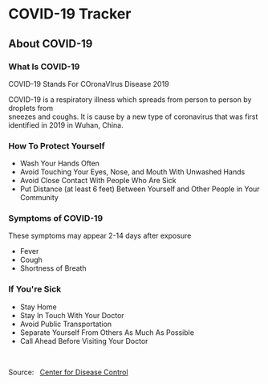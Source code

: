 # COVID-19 Tracker 

<div className='about-container'>
      <h2>About COVID-19</h2>
      <h3>What Is COVID-19</h3>
      <p>COVID-19 Stands For COronaVIrus Disease 2019</p>
      <p>
        COVID-19 is a respiratory illness which spreads from person to person by
        droplets from <br />
        sneezes and coughs. It is cause by a new type of coronavirus that was
        first identified in 2019 in Wuhan, China.
      </p>
      <h3>How To Protect Yourself</h3>
      <ul>
        <li>Wash Your Hands Often</li>
        <li>Avoid Touching Your Eyes, Nose, and Mouth With Unwashed Hands</li>
        <li>Avoid Close Contact With People Who Are Sick</li>
        <li>
          Put Distance (at least 6 feet) Between Yourself and Other People in
          Your Community
        </li>
      </ul>
      <h3>Symptoms of COVID-19</h3>
      <p>These symptoms may appear 2-14 days after exposure</p>
      <ul>
        <li>Fever</li>
        <li>Cough</li>
        <li>Shortness of Breath</li>
      </ul>
      <h3>If You're Sick</h3>
      <ul>
        <li>Stay Home</li>
        <li>Stay In Touch With Your Doctor</li>
        <li>Avoid Public Transportation</li>
        <li>Separate Yourself From Others As Much As Possible</li>
        <li>Call Ahead Before Visiting Your Doctor</li>
      </ul>
      <br />
      <p className='source'>
        Source: &nbsp;
        <a
          href='https://www.cdc.gov/coronavirus/2019-ncov/index.html'
          target='_blank'
          rel='noopener noreferrer'
        >
          Center for Disease Control
        </a>
      </p>
    </div>
